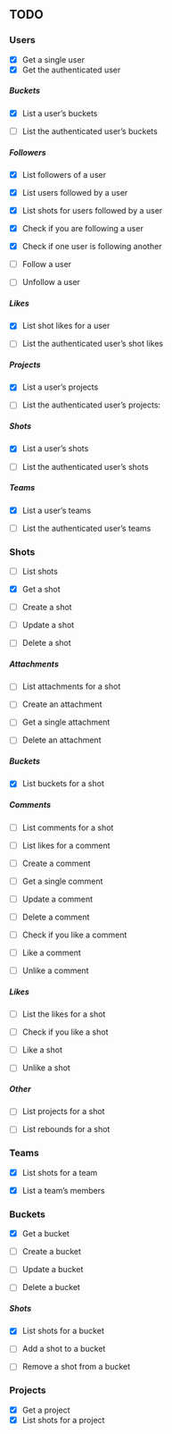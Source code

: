 ## TODO


### Users

* [x] Get a single user
* [x] Get the authenticated user

#####  Buckets

* [x] List a user’s buckets
* [ ] List the authenticated user’s buckets


#####  Followers

* [x] List followers of a user
* [x] List users followed by a user
* [x] List shots for users followed by a user
* [x] Check if you are following a user
* [x] Check if one user is following another
* [ ] Follow a user
* [ ] Unfollow a user


#####  Likes

* [x] List shot likes for a user
* [ ] List the authenticated user’s shot likes


#####  Projects

* [x] List a user’s projects
* [ ] List the authenticated user’s projects:


#####  Shots

* [x] List a user’s shots
* [ ] List the authenticated user’s shots


#####  Teams

* [x] List a user’s teams
* [ ] List the authenticated user’s teams


### Shots

* [ ] List shots
* [x] Get a shot
* [ ] Create a shot
* [ ] Update a shot
* [ ] Delete a shot


#####  Attachments

* [ ] List attachments for a shot
* [ ] Create an attachment
* [ ] Get a single attachment
* [ ] Delete an attachment


#####  Buckets

* [x] List buckets for a shot


#####  Comments

* [ ] List comments for a shot
* [ ] List likes for a comment
* [ ] Create a comment
* [ ] Get a single comment
* [ ] Update a comment
* [ ] Delete a comment
* [ ] Check if you like a comment
* [ ] Like a comment
* [ ] Unlike a comment


#####  Likes

* [ ] List the likes for a shot
* [ ] Check if you like a shot
* [ ] Like a shot
* [ ] Unlike a shot


#####  Other

* [ ] List projects for a shot
* [ ] List rebounds for a shot


### Teams

* [x] List shots for a team
* [x] List a team’s members


### Buckets

* [x] Get a bucket
* [ ] Create a bucket
* [ ] Update a bucket
* [ ] Delete a bucket


#####  Shots

* [x] List shots for a bucket
* [ ] Add a shot to a bucket
* [ ] Remove a shot from a bucket


### Projects

* [x] Get a project
* [x] List shots for a project
